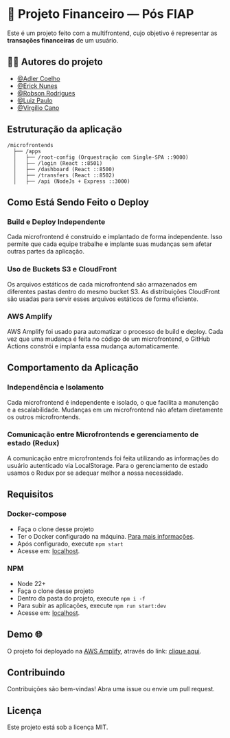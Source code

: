 # 💸 Projeto Financeiro — Pós FIAP

Este é um projeto feito com a multifrontend, cujo objetivo é representar as **transações financeiras** de um usuário.

## 👨‍💻 Autores do projeto 

- [@Adler Coelho](https://www.linkedin.com/in/adlercoelhosantos/)
- [@Erick Nunes](https://www.linkedin.com/in/erick-nunes-bb81a9136/)
- [@Robson Rodrigues](https://www.linkedin.com/in/robson-rodrigues-ribeiro/)
- [@Luiz Paulo](https://www.linkedin.com/in/luizpaulocaldas/) 
- [@Virgílio Cano](https://www.linkedin.com/in/virgiliocano/)

## Estruturação da aplicação

```
/microfrontends
  ├── /apps
  │   ├── /root-config (Orquestração com Single-SPA ::9000)
  │   ├── /login (React ::8501)
  │   ├── /dashboard (React ::8500)
  │   ├── /transfers (React ::8502)
  │   ├── /api (NodeJs + Express ::3000)
```

## Como Está Sendo Feito o Deploy

### Build e Deploy Independente

Cada microfrontend é construído e implantado de forma independente. Isso permite que cada equipe trabalhe e implante suas mudanças sem afetar outras partes da aplicação.

### Uso de Buckets S3 e CloudFront

Os arquivos estáticos de cada microfrontend são armazenados em diferentes pastas dentro do mesmo bucket S3. As distribuições CloudFront são usadas para servir esses arquivos estáticos de forma eficiente.

### AWS Amplify

AWS Amplify foi usado para automatizar o processo de build e deploy. Cada vez que uma mudança é feita no código de um microfrontend, o GitHub Actions constrói e implanta essa mudança automaticamente.

## Comportamento da Aplicação

### Independência e Isolamento

Cada microfrontend é independente e isolado, o que facilita a manutenção e a escalabilidade. Mudanças em um microfrontend não afetam diretamente os outros microfrontends.

### Comunicação entre Microfrontends e gerenciamento de estado (Redux)

A comunicação entre microfrontends foi feita utilizando as informações do usuário autenticado via LocalStorage. Para o gerenciamento de estado usamos o Redux por se adequar melhor a nossa necessidade.

## Requisitos

### Docker-compose

- Faça o clone desse projeto
- Ter o Docker configurado na máquina. [Para mais informações](https://www.docker.com/).
- Após configurado, execute ```npm start```
- Acesse em: [localhost](//localhost:9000/).

### NPM

- Node 22+
- Faça o clone desse projeto
- Dentro da pasta do projeto, execute ```npm i -f```
- Para subir as aplicações, execute ```npm run start:dev```
- Acesse em: [localhost](//localhost:9000/).

## Demo 🌐

O projeto foi deployado na [AWS Amplify](https://aws.amazon.com/pt/amplify/), através do link: [clique aqui](https://main.d25xvicp4sjatv.amplifyapp.com/).

## Contribuindo

Contribuições são bem-vindas! Abra uma issue ou envie um pull request.

## Licença

Este projeto está sob a licença MIT.
